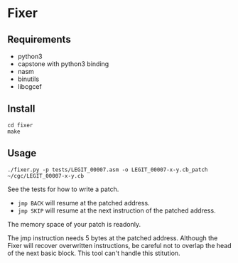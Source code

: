 Fixer
=====

Requirements
------------
+ python3
+ capstone with python3 binding
+ nasm
+ binutils
+ libcgcef

Install
-------
```
cd fixer
make
```

Usage
-----
```
./fixer.py -p tests/LEGIT_00007.asm -o LEGIT_00007-x-y.cb_patch ~/cgc/LEGIT_00007-x-y.cb
```

See the tests for how to write a patch.

+ `jmp BACK` will resume at the patched address.
+ `jmp SKIP` will resume at the next instruction of the patched address.

The memory space of your patch is readonly.

The jmp instruction needs 5 bytes at the patched address. Although the Fixer will recover overwritten instructions, be careful not to overlap the head of the next basic block. This tool can't handle this stitution.

